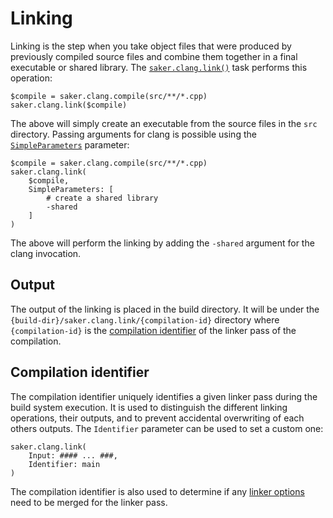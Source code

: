 # Linking

Linking is the step when you take object files that were produced by previously compiled source files and combine them together in a final executable or shared library. The [`saker.clang.link()`](/taskdoc/saker.clang.link.html) task performs this operation:

```sakerscript
$compile = saker.clang.compile(src/**/*.cpp)
saker.clang.link($compile)
```

The above will simply create an executable from the source files in the `src` directory. Passing arguments for clang is possible using the [`SimpleParameters`](/taskdoc/saker.clang.link.html#SimpleParameters) parameter:

```sakerscript
$compile = saker.clang.compile(src/**/*.cpp)
saker.clang.link(
	$compile,
	SimpleParameters: [
		# create a shared library
		-shared
	]
)
```

The above will perform the linking by adding the `-shared` argument for the clang invocation.

## Output

The output of the linking is placed in the build directory. It will be under the `{build-dir}/saker.clang.link/{compilation-id}` directory where `{compilation-id}` is the [compilation identifier](#compilation-identifier) of the linker pass of the compilation.

## Compilation identifier

The compilation identifier uniquely identifies a given linker pass during the build system execution. It is used to distinguish the different linking operations, their outputs, and to prevent accidental overwriting of each others outputs. The `Identifier` parameter can be used to set a custom one:

```sakerscript
saker.clang.link(
	Input: #### ... ###,
	Identifier: main
)
```

The compilation identifier is also used to determine if any [linker options](linkeroptions.md) need to be merged for the linker pass.
